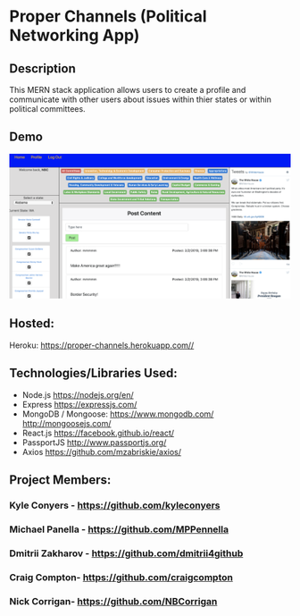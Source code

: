 # Proper Channels (Political Networking App)

## Description
This MERN stack application allows users to create a profile and communicate with other users about issues within thier states or within political committees. 

## Demo
![demo gif](./_screenshots/screenShot.png)

## Hosted:
Heroku: <https://proper-channels.herokuapp.com//>



## Technologies/Libraries Used:
* Node.js <https://nodejs.org/en/>
* Express <https://expressjs.com/>
* MongoDB / Mongoose: <https://www.mongodb.com/> <http://mongoosejs.com/>
* React.js <https://facebook.github.io/react/>
* PassportJS <http://www.passportjs.org/>
* Axios <https://github.com/mzabriskie/axios/>

## Project Members: 
### Kyle Conyers - <https://github.com/kyleconyers>
### Michael Panella - <https://github.com/MPPennella>
### Dmitrii Zakharov - <https://github.com/dmitrii4github>
### Craig Compton- <https://github.com/craigcompton>
### Nick Corrigan- <https://github.com/NBCorrigan>

